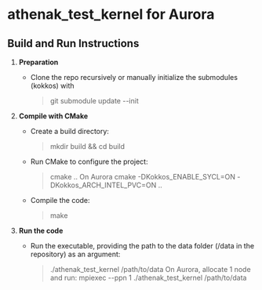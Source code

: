 # athenak_test_kernel for Aurora

## Build and Run Instructions

1. **Preparation**
   - Clone the repo recursively or manually initialize the submodules (kokkos) with
     > git submodule update --init

2. **Compile with CMake**
   - Create a build directory:
     > mkdir build && cd build
   - Run CMake to configure the project:
     > cmake ..
     On Aurora
     > cmake -DKokkos_ENABLE_SYCL=ON -DKokkos_ARCH_INTEL_PVC=ON ..
   - Compile the code:
     > make

3. **Run the code**
   - Run the executable, providing the path to the data folder (/data in the repository) as an argument:
     > ./athenak_test_kernel /path/to/data
     On Aurora, allocate 1 node and run:
     > mpiexec --ppn 1 ./athenak_test_kernel /path/to/data
